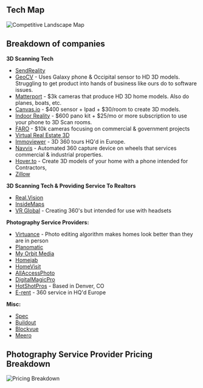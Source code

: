## Tech Map
![Competitive Landscape Map](http://i63.tinypic.com/2iax3c5.png)

## Breakdown of companies

**3D Scanning Tech**
- [SendReality](http://sendreality.com/)
- [GeoCV](https://geocv.com) - Uses Galaxy phone & Occipital sensor to HD 3D models. Struggling to get product into hands of business like ours do to software issues. 
- [Matterport](https://matterport.com) - $3k cameras that produce HD 3D home models. Also do planes, boats, etc.
- [Canvas.io](https://canvas.io/) - $400 sensor + Ipad + $30/room to create 3D models.
- [Indoor Reality](http://www.indoorreality.com/) - $600 pano kit + $25/mo or more subscription to use your phone to 3D Scan rooms. 
- [FARO](https://www.faro.com/) - $10k cameras focusing on commercial & government projects
- [Virtual Real Estate 3D](https://virtualrealestate3d.com/)
- [Immoviewer](https://www.immoviewer.com/) - 3D 360 tours HQ'd in Europe.
- [Navvis](https://www.navvis.com/) - Automated 360 capture device on wheels that services commercial & industrial properties. 
- [Hover.to](https://hover.to/) - Create 3D models of your home with a phone intended for Contractors, 
- [Zillow](https://www.zillow.com/marketing/real-estate-photography/)


**3D Scanning Tech & Providing Service To Realtors**
- [Real.Vision](https://real.vision/)
- [InsideMaps](https://www.insidemaps.com/)
- [VR Global](https://www.vrglobal.com/) - Creating 360's but intended for use with headsets

**Photography Service Providers:**
- [Virtuance](https://www.virtuance.com/) - Photo editing algorithm makes homes look better than they are in person
- [Planomatic](https://www.planomatic.com/)
- [My Orbit Media](https://www.myorbitmedia.com/)
- [Homejab](https://www.homejab.com/)
- [HomeVisit](http://homevisit.com/)
- [AllAccessPhoto](http://allaccessphoto.com/services/)
- [DigitalMagicPro](http://www.digitalmagicpro.com/Real-Estate/Package/)
- [HotShotPros](http://www.hotshotpros.com/) - Based in Denver, CO 
- [E-rent](http://www.e-rent.de/index.htm) - 360 service in HQ'd Europe


**Misc:**
- [Spec](https://spec.co/)
- [Buildout](https://buildout.com/)
- [Blockvue](https://blockvue.com)
- [Meero](https://www.meero.com/)



## Photography Service Provider Pricing Breakdown
![Pricing Breakdown](http://i67.tinypic.com/10pdk7s.jpg)
